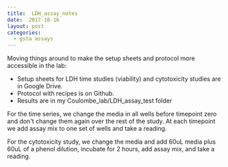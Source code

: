 ```yaml
---
title:  LDH_assay_notes
date:  2017-10-16
layout: post
categories:
  - gsta assays
---
```

Moving things around to make the setup sheets and protocol more accessible in the lab:

* Setup sheets for LDH time studies (viability) and cytotoxicity studies are in Google Drive.
* Protocol with recipes is on Github.
* Results are in my Coulombe_lab/LDH_assay_test folder

For the time series, we change the media in all wells before timepoint zero and don't change them again over the rest of the study. At each timepoint we add assay mix to one set of wells and take a reading.

For the cytotoxicity study, we change the media and add 60uL media plus 60uL of a phenol dilution, incubate for 2 hours, add assay mix, and take a reading.

